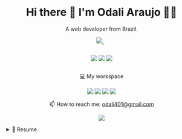 <h1 align='center'>
  Hi there 👋 I'm Odali Araujo 👨‍💻
</h1>

<p align='center'>
  A web developer from Brazil.
</p>

<p align='center'>
  <a href="https://www.linkedin.com/in/odali-junior-167943192/">
    <img src="https://img.shields.io/badge/linkedin-%230077B5.svg?&style=for-the-badge&logo=linkedin&logoColor=white" />
  </a>  
</p>

<div align="center">
<div style="display: flex; align-items: center; justify-content: center;">

[![](https://github-readme-stats-phi-liard.vercel.app/api?username=odaliid&show_icons=true&theme=tokyonight&hide_border=true&locale=en)](https://github.com/odaliid)
[![](https://github-readme-stats-phi-liard.vercel.app/api/top-langs/?username=odaliid&layout=compact&show_icons=true&theme=tokyonight&hide_border=true)](https://github.com/odaliid)
[![](https://github-readme-streak-stats.herokuapp.com/?user=odaliid&theme=tokyonight&hide_border=true)](https://github.com/odaliid)

</div>
</div>

<p align='center'>
  💻 My workspace<br/><br/>
  <img src="https://img.shields.io/badge/windows-%230078D6.svg?&style=for-the-badge&logo=windows&logoColor=white" />
  <img src="https://img.shields.io/badge/intel-core%20i3%203th-%230071C5.svg?&style=for-the-badge&logo=intel&logoColor=white" />
  <img src="https://img.shields.io/badge/RAM-16GB-%230071C5.svg?&style=for-the-badge&logoColor=white" />
  <img src="https://img.shields.io/badge/intel-HD%20Graphics%204000-%230071C5.svg?&style=for-the-badge&logo=intel&logoColor=white" />

</p>



<p align='center'>
  📫 How to reach me: <a href='mailto:odali401@gmail.com.com'>odali401@gmail.com</a>
</p>

<div align="center">

![](https://komarev.com/ghpvc/?username=odaliid&style=flat-square)

</div>


<details>
  <summary>📃 Resume</summary>

## Education

- 📖 **Computer Science**
  📆 2018/2 - 2024/1
  📍 **Lutheran University Center of Palmas** - Palmas, Brazil

## Experience


<img align="right" src="https://img.shields.io/badge/SQL%20Server-CC2927?logo=microsoft-sql-server&logoColor=white" />
<img align="right" src="https://img.shields.io/badge/html5-E34F26?logo=html5&logoColor=white" />
<img align="right" src="https://img.shields.io/badge/css3-1572B6?logo=css3&logoColor=white" />
<img align="right" src="https://img.shields.io/badge/bootstrap-563D7C?logo=bootstrap&logoColor=white" />
<img align="right" src="https://img.shields.io/badge/Windows-0078D6?logo=windows&logoColor=white" />
<img align="right" src="https://img.shields.io/badge/Microsoft%20Excel-217346?logo=microsoft-excel&logoColor=white" />
<img align="right" src="https://img.shields.io/badge/Microsoft%20Office-D83B01?logo=microsoft-office&logoColor=white" />
<img align="right" src="https://img.shields.io/badge/SAP-0FAAFF?logo=sap&logoColor=white" />

- 👨‍💻 **IT Support**
  📆 abr/2022 - Dez/2023
  📍 **Agência Tocantinense de saneamento** - Palmas/TO, Brazil
## Skills

<img align="right" src="https://img.shields.io/badge/MERN-61DAFB?logo=mongodb&logoColor=white" />
<img align="right" src="https://img.shields.io/badge/TypeScript-3178C6?logo=typescript&logoColor=white" />
<img align="right" src="https://img.shields.io/badge/JavaScript-F7DF1E?logo=javascript&logoColor=black" />
<img align="right" src="https://img.shields.io/badge/C Sharp-239120?logo=c-sharp&logoColor=white" />
<img align="right" src="https://img.shields.io/badge/HTML5-E34F26?logo=html5&logoColor=white" />
<img align="right" src="https://img.shields.io/badge/CSS3-1572B6?logo=css3&logoColor=white" />
<img align="right" src="https://img.shields.io/badge/Python-3776AB?logo=python&logoColor=white" />

**Programming**

<img align="right" src="https://img.shields.io/badge/Ubuntu-E95420?logo=ubuntu&logoColor=white" />
<img align="right" src="https://img.shields.io/badge/Windows-0078D6?logo=windows&logoColor=white" />

**Operating Systems**

<img align="right" src="https://img.shields.io/badge/English-B1-blue?logo=data:image/svg%2bxml;base64,PHN2ZyB4bWxucz0iaHR0cDovL3d3dy53My5vcmcvMjAwMC9zdmciIGlkPSJmbGFnLWljb24tY3NzLWdiLWVuZyIgdmlld0JveD0iMCAwIDY0MCA0ODAiPgogIDxwYXRoIGZpbGw9IiNmZmYiIGQ9Ik0wIDBoNjQwdjQ4MEgweiIvPgogIDxwYXRoIGZpbGw9IiNjZTExMjQiIGQ9Ik0yODEuNiAwaDc2Ljh2NDgwaC03Ni44eiIvPgogIDxwYXRoIGZpbGw9IiNjZTExMjQiIGQ9Ik0wIDIwMS42aDY0MHY3Ni44SDB6Ii8+Cjwvc3ZnPgo=" />
<img align="right" src="https://img.shields.io/badge/Spanish-A2-green?logo=data:image/svg%2bxml;base64,PHN2ZyB4bWxucz0iaHR0cDovL3d3dy53My5vcmcvMjAwMC9zdmciIGlkPSJmbGFnLWljb24tY3NzLWl0IiB2aWV3Qm94PSIwIDAgNjQwIDQ4MCI+DQogIDxnIGZpbGwtcnVsZT0iZXZlbm9kZCIgc3Ryb2tlLXdpZHRoPSIxcHQiPg0KICAgIDxwYXRoIGZpbGw9IiNmZmYiIGQ9Ik0wIDBoNjQwdjQ4MEgweiIvPg0KICAgIDxwYXRoIGZpbGw9IiMwMDkyNDYiIGQ9Ik0wIDBoMjEzLjN2NDgwSDB6Ii8+DQogICAgPHBhdGggZmlsbD0iI2NlMmIzNyIgZD0iTTQyNi43IDBINjQwdjQ4MEg0MjYuN3oiLz4NCiAgPC9nPg0KPC9zdmc+" />

**Languages**


</details>
